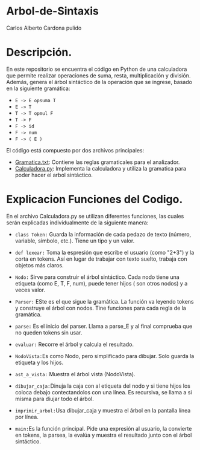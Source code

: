 # Arbol-de-Sintaxis
Carlos Alberto Cardona pulido 

# Descripción.
En este repositorio se encuentra el código en Python de una calculadora que permite realizar operaciones de suma, resta, multiplicación y división. Además, genera el árbol sintáctico de la operación que se ingrese, basado en la siguiente gramática:

- `E -> E opsuma T`
- `E -> T`
- `T -> T opmul F`
- `T -> F`
- `F -> id` 
- `F -> num`
- `F -> ( E )`

El código está compuesto por dos archivos principales:

- [Gramatica.txt](https://github.com/ALMA3112/Arbol-de-Sintaxis/blob/main/Arbol%20Sintactico/gramatica.txt): Contiene las reglas gramaticales para el analizador.
- [Calculadora.py](https://github.com/ALMA3112/Arbol-de-Sintaxis/blob/main/Arbol%20Sintactico/Calculadora.py): Implementa la calculadora y utiliza la gramatica para poder hacer el arbol sintáctico.

# Explicacion Funciones del Codigo. 
En el archivo Calculadora.py se utilizan diferentes funciones, las cuales serán explicadas individualmente de la siguiente manera:

- `class Token:` Guarda la información de cada pedazo de texto (número, variable, símbolo, etc.). Tiene un tipo y un valor. 
- `def lexear:` Toma la espresión que escribe el usuario (como "2+3") y la corta en tokens. Así en lugar de trabajar con texto suelto, trabaja con objetos más claros.
- `Nodo:` Sirve para construir el árbol sintáctico. Cada nodo tiene una etiqueta (como E, T, F, num), puede tener hijos ( son otros nodos) y a veces valor.
- `Parser:` ESte es el que sigue la gramática. La función va leyendo tokens y construye el árbol con nodos. Tine funciones para cada regla de la gramática.

- `parse:` Es el inicio del parser. Llama a parse_E y al final comprueba que no queden tokens sin usar.
- `evaluar:` Recorre el árbol y calcula el resultado.
- `NodoVista:`Es como Nodo, pero simplificado para dibujar. Solo guarda la etiqueta y los hijos.
- `ast_a_vista:` Muestra el árbol vista (NodoVista).
- `dibujar_caja:`Dinuja la caja con al etiqueta del nodo y si tiene hijos los coloca debajo contectandolos con una línea. Es recursiva, se llama a si misma para diujar todo el árbol.
- `imprimir_arbol:`Usa dibujar_caja y muestra el árbol en la pantalla línea por línea.
- `main:`Es la función principal. Pide una expresión al usuario, la convierte en tokens, la parsea, la evalúa y muestra el resultado junto con el árbol sintáctico.

# 
